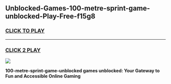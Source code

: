 
## Unblocked-Games-100-metre-sprint-game-unblocked-Play-Free-f15g8
<h3>
<a href="https://premium76.site?title=100-metre-sprint-game-unblocked&ref=22A">CLICK TO PLAY</a></h3>
<hr>

<h3>
<a href="https://premium76.site?title=100-metre-sprint-game-unblocked&ref=22A">CLICK 2 PLAY</a>
  
</h3>

<a href="https://premium76.site?title=100-metre-sprint-game-unblocked&ref=22A"><img src="https://clearcache.store/games.png"></a>


**100-metre-sprint-game-unblocked games unblocked: Your Gateway to Fun and Accessible Online Gaming**
